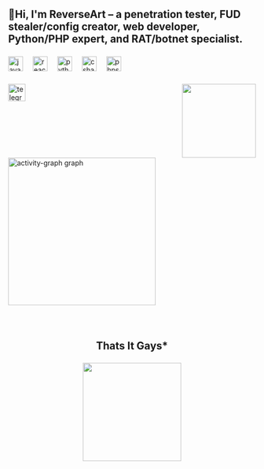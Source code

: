 <h2 align="left">🔪Hi, I'm ReverseArt – a penetration tester, FUD stealer/config creator, web developer, Python/PHP expert, and RAT/botnet specialist.</h2>

###

<div align="left">
  <img src="https://cdn.jsdelivr.net/gh/devicons/devicon/icons/javascript/javascript-original.svg" height="30" alt="javascript logo"  />
  <img width="12" />
  <img src="https://cdn.jsdelivr.net/gh/devicons/devicon/icons/react/react-original.svg" height="30" alt="react logo"  />
  <img width="12" />
  <img src="https://cdn.jsdelivr.net/gh/devicons/devicon/icons/python/python-original.svg" height="30" alt="python logo"  />
  <img width="12" />
  <img src="https://cdn.jsdelivr.net/gh/devicons/devicon/icons/csharp/csharp-original.svg" height="30" alt="csharp logo"  />
  <img width="12" />
  <img src="https://cdn.jsdelivr.net/gh/devicons/devicon/icons/phpstorm/phpstorm-original.svg" height="30" alt="phpstorm logo"  />
</div>

###

<img align="right" height="150" src="https://media.tenor.com/kkkBm71bkRcAAAAi/trollface-troll-face-terror-png.gif"  />

###

<div align="left">
  <a href="https://t.me/ThreatAlert" target="_blank">
    <img src="https://img.shields.io/static/v1?message=Telegram&logo=telegram&label=&color=2CA5E0&logoColor=white&labelColor=&style=for-the-badge" height="35" alt="telegram logo"  />
  </a>
</div>

###

<br clear="both">

<div align="left">
  <img src="https://github-readme-activity-graph.vercel.app/graph?username=ReverseArt&radius=16&theme=react&area=true&order=5" height="300" alt="activity-graph graph"  />
</div>

###

<br clear="both">

<h2 align="center">Thats It Gays*</h2>

###

<div align="center">
  <img height="200" src="https://media.tenor.com/oP3qlpkxjyMAAAAi/troll-face-terror-png-trollface.gif"  />
</div>

###
